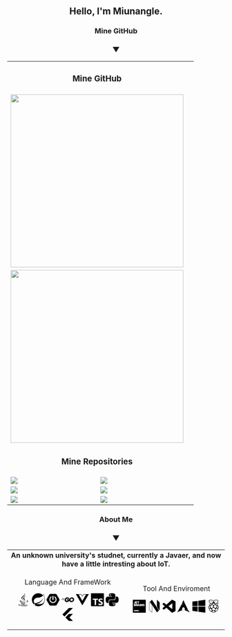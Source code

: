 <h2 align="center">Hello, I'm Miunangle.</h2>
<h3 align="center">Mine GitHub</h3>
<h3 align="center">▼</h3>
<table border="0">
	<tr><td colspan="2" align="center"><h3>Mine GitHub</h3><td></tr>
    <tr>
    	<td colspan="2" align="center">
        	<img src="https://github-readme-stats.vercel.app/api?username=Miunangel&show_icons=true&count_private=true"width="400">
        </td>
	</tr>
	<tr>
        <td colspan="2"align="center">
        	<img src="https://github-readme-stats.vercel.app/api/top-langs/?username=Miunangel&hide=html&layout=compact" width="400">
        </td>
    </tr>
	<tr><td colspan="2" align="center"><h3>Mine Repositories</h3><td></tr>
    <tr>
        <td>
            <a href="https://github.com/Miunangel/BookmarkTomb_Back"><img src="https://github-readme-stats.vercel.app/api/pin/?username=Miunangel&repo=BookmarkTomb_Back"></a>
        </td>
        <td>
            <a href="https://github.com/Miunangel/BookmarkTomb_Plugin"><img src="https://github-readme-stats.vercel.app/api/pin/?username=Miunangel&repo=BookmarkTomb_Plugin"></a>
        </td>
    </tr>
    <tr>
    	<td>
            <a href="https://github.com/Miunangel/fhmlib"><img src="https://github-readme-stats.vercel.app/api/pin/?username=Miunangel&repo=fhmlib"></a>
        </td>
    	<td>
            <a href="https://github.com/Miunangel/get-patch-jbr"><img src="https://github-readme-stats.vercel.app/api/pin/?username=Miunangel&repo=get-patch-jbr"></a>
        </td>
    </tr>
    <tr>
    	<td>
            <a href="https://github.com/Miunangel/FluRedCli"><img src="https://github-readme-stats.vercel.app/api/pin/?username=Miunangel&repo=FluRedCli"></a>
        </td>
    	<td>
            <a href="https://github.com/Miunangel/miunangel-aur"><img src="https://github-readme-stats.vercel.app/api/pin/?username=Miunangel&repo=miunangel-aur"></a>
        </td>
    </tr>
</table>

<h3 align="center">About Me</h3>
<h3 align="center">▼</h3>
<table border="0">
	<tr>
        <td colspan="2" align="center">
        	<b>An unknown university's studnet, currently a Javaer, and now have a little intresting about IoT.</b>
        </td>
	</tr>
	<tr>
	    <td align="center">
	        <p>
	            Language And FrameWork
	        </p>
	        <p>
	            <svg width="30" role="img" viewBox="0 0 24 24" xmlns="http://www.w3.org/2000/svg"><title>Java</title><path d="M8.851 18.56s-.917.534.653.714c1.902.218 2.874.187 4.969-.211 0 0 .552.346 1.321.646-4.699 2.013-10.633-.118-6.943-1.149M8.276 15.933s-1.028.761.542.924c2.032.209 3.636.227 6.413-.308 0 0 .384.389.987.602-5.679 1.661-12.007.13-7.942-1.218M13.116 11.475c1.158 1.333-.304 2.533-.304 2.533s2.939-1.518 1.589-3.418c-1.261-1.772-2.228-2.652 3.007-5.688 0-.001-8.216 2.051-4.292 6.573M19.33 20.504s.679.559-.747.991c-2.712.822-11.288 1.069-13.669.033-.856-.373.75-.89 1.254-.998.527-.114.828-.093.828-.093-.953-.671-6.156 1.317-2.643 1.887 9.58 1.553 17.462-.7 14.977-1.82M9.292 13.21s-4.362 1.036-1.544 1.412c1.189.159 3.561.123 5.77-.062 1.806-.152 3.618-.477 3.618-.477s-.637.272-1.098.587c-4.429 1.165-12.986.623-10.522-.568 2.082-1.006 3.776-.892 3.776-.892M17.116 17.584c4.503-2.34 2.421-4.589.968-4.285-.355.074-.515.138-.515.138s.132-.207.385-.297c2.875-1.011 5.086 2.981-.928 4.562 0-.001.07-.062.09-.118M14.401 0s2.494 2.494-2.365 6.33c-3.896 3.077-.888 4.832-.001 6.836-2.274-2.053-3.943-3.858-2.824-5.539 1.644-2.469 6.197-3.665 5.19-7.627M9.734 23.924c4.322.277 10.959-.153 11.116-2.198 0 0-.302.775-3.572 1.391-3.688.694-8.239.613-10.937.168 0-.001.553.457 3.393.639"/></svg>
	            <svg width="30" role="img" viewBox="0 0 24 24" xmlns="http://www.w3.org/2000/svg"><title>Spring</title><path d="M21.8537 1.4158a10.4504 10.4504 0 0 1-1.284 2.2471A11.9666 11.9666 0 1 0 3.8518 20.7757l.4445.3951a11.9543 11.9543 0 0 0 19.6316-8.2971c.3457-3.0126-.568-6.8649-2.0743-11.458zM5.5805 20.8745a1.0174 1.0174 0 1 1-.1482-1.4323 1.0396 1.0396 0 0 1 .1482 1.4323zm16.1991-3.5806c-2.9385 3.9263-9.2601 2.5928-13.2852 2.7904 0 0-.7161.0494-1.4323.1481 0 0 .2717-.1234.6174-.2469 2.8398-.9877 4.1732-1.1853 5.9018-2.0743 3.2349-1.6545 6.4698-5.2844 7.1118-9.0379-1.2347 3.6053-4.9881 6.7167-8.3959 7.9761-2.3459.8643-6.5685 1.7039-6.5685 1.7039l-.1729-.0988c-2.8645-1.4076-2.9632-7.6304 2.2718-9.6306 2.2966-.889 4.4696-.395 6.9637-.9877 2.6422-.6174 5.7043-2.5929 6.939-5.1857 1.3828 4.1732 3.062 10.643.0493 14.6434z"/></svg>
	            <svg width="30" role="img" viewBox="0 0 24 24" xmlns="http://www.w3.org/2000/svg"><title>Spring Boot</title><path d="m23.693 10.7058-4.73-8.1844c-.4094-.7106-1.4166-1.2942-2.2402-1.2942H7.2725c-.819 0-1.8308.5836-2.2402 1.2942L.307 10.7058c-.4095.7106-.4095 1.873 0 2.5837l4.7252 8.189c.4094.7107 1.4166 1.2943 2.2402 1.2943h9.455c.819 0 1.826-.5836 2.2402-1.2942l4.7252-8.189c.4095-.7107.4095-1.8732 0-2.5838zM10.9763 5.7547c0-.5365.4377-.9742.9742-.9742s.9742.4377.9742.9742v5.8217c0 .5366-.4377.9742-.9742.9742s-.9742-.4376-.9742-.9742zm.9742 12.4294c-3.6427 0-6.6077-2.965-6.6077-6.6077.0047-2.0896.993-4.0521 2.6685-5.304a.8657.8657 0 0 1 1.2142.1788.8657.8657 0 0 1-.1788 1.2143c-2.1602 1.6048-2.612 4.6592-1.0072 6.8194 1.6049 2.1603 4.6593 2.612 6.8195 1.0072 1.2378-.9177 1.9673-2.372 1.9673-3.9157a4.8972 4.8972 0 0 0-1.9861-3.925c-.386-.2824-.466-.8284-.1836-1.2143.2824-.386.8283-.466 1.2143-.1835 1.6895 1.2471 2.6826 3.2238 2.6873 5.3228 0 3.6474-2.965 6.6077-6.6077 6.6077z"/></svg>
	            <svg width="30" role="img" viewBox="0 0 24 24" xmlns="http://www.w3.org/2000/svg"><title>Go</title><path d="M1.811 10.231c-.047 0-.058-.023-.035-.059l.246-.315c.023-.035.081-.058.128-.058h4.172c.046 0 .058.035.035.07l-.199.303c-.023.036-.082.07-.117.07zM.047 11.306c-.047 0-.059-.023-.035-.058l.245-.316c.023-.035.082-.058.129-.058h5.328c.047 0 .07.035.058.07l-.093.28c-.012.047-.058.07-.105.07zm2.828 1.075c-.047 0-.059-.035-.035-.07l.163-.292c.023-.035.07-.07.117-.07h2.337c.047 0 .07.035.07.082l-.023.28c0 .047-.047.082-.082.082zm12.129-2.36c-.736.187-1.239.327-1.963.514-.176.046-.187.058-.34-.117-.174-.199-.303-.327-.548-.444-.737-.362-1.45-.257-2.115.175-.795.514-1.204 1.274-1.192 2.22.011.935.654 1.706 1.577 1.835.795.105 1.46-.175 1.987-.77.105-.13.198-.27.315-.434H10.47c-.245 0-.304-.152-.222-.35.152-.362.432-.97.596-1.274a.315.315 0 01.292-.187h4.253c-.023.316-.023.631-.07.947a4.983 4.983 0 01-.958 2.29c-.841 1.11-1.94 1.8-3.33 1.986-1.145.152-2.209-.07-3.143-.77-.865-.655-1.356-1.52-1.484-2.595-.152-1.274.222-2.419.993-3.424.83-1.086 1.928-1.776 3.272-2.02 1.098-.2 2.15-.07 3.096.571.62.41 1.063.97 1.356 1.648.07.105.023.164-.117.2m3.868 6.461c-1.064-.024-2.034-.328-2.852-1.029a3.665 3.665 0 01-1.262-2.255c-.21-1.32.152-2.489.947-3.529.853-1.122 1.881-1.706 3.272-1.95 1.192-.21 2.314-.095 3.33.595.923.63 1.496 1.484 1.648 2.605.198 1.578-.257 2.863-1.344 3.962-.771.783-1.718 1.273-2.805 1.495-.315.06-.63.07-.934.106zm2.78-4.72c-.011-.153-.011-.27-.034-.387-.21-1.157-1.274-1.81-2.384-1.554-1.087.245-1.788.935-2.045 2.033-.21.912.234 1.835 1.075 2.21.643.28 1.285.244 1.905-.07.923-.48 1.425-1.228 1.484-2.233z"/></svg>
	            <svg width="30" role="img" viewBox="0 0 24 24" xmlns="http://www.w3.org/2000/svg"><title>Vue.js</title><path d="M24,1.61H14.06L12,5.16,9.94,1.61H0L12,22.39ZM12,14.08,5.16,2.23H9.59L12,6.41l2.41-4.18h4.43Z"/></svg>
	            <svg width="30" role="img" viewBox="0 0 24 24" xmlns="http://www.w3.org/2000/svg"><title>TypeScript</title><path d="M1.125 0C.502 0 0 .502 0 1.125v21.75C0 23.498.502 24 1.125 24h21.75c.623 0 1.125-.502 1.125-1.125V1.125C24 .502 23.498 0 22.875 0zm17.363 9.75c.612 0 1.154.037 1.627.111a6.38 6.38 0 0 1 1.306.34v2.458a3.95 3.95 0 0 0-.643-.361 5.093 5.093 0 0 0-.717-.26 5.453 5.453 0 0 0-1.426-.2c-.3 0-.573.028-.819.086a2.1 2.1 0 0 0-.623.242c-.17.104-.3.229-.393.374a.888.888 0 0 0-.14.49c0 .196.053.373.156.529.104.156.252.304.443.444s.423.276.696.41c.273.135.582.274.926.416.47.197.892.407 1.266.628.374.222.695.473.963.753.268.279.472.598.614.957.142.359.214.776.214 1.253 0 .657-.125 1.21-.373 1.656a3.033 3.033 0 0 1-1.012 1.085 4.38 4.38 0 0 1-1.487.596c-.566.12-1.163.18-1.79.18a9.916 9.916 0 0 1-1.84-.164 5.544 5.544 0 0 1-1.512-.493v-2.63a5.033 5.033 0 0 0 3.237 1.2c.333 0 .624-.03.872-.09.249-.06.456-.144.623-.25.166-.108.29-.234.373-.38a1.023 1.023 0 0 0-.074-1.089 2.12 2.12 0 0 0-.537-.5 5.597 5.597 0 0 0-.807-.444 27.72 27.72 0 0 0-1.007-.436c-.918-.383-1.602-.852-2.053-1.405-.45-.553-.676-1.222-.676-2.005 0-.614.123-1.141.369-1.582.246-.441.58-.804 1.004-1.089a4.494 4.494 0 0 1 1.47-.629 7.536 7.536 0 0 1 1.77-.201zm-15.113.188h9.563v2.166H9.506v9.646H6.789v-9.646H3.375z"/></svg>
	            <svg width="30" role="img" viewBox="0 0 24 24" xmlns="http://www.w3.org/2000/svg"><title>Python</title><path d="M14.25.18l.9.2.73.26.59.3.45.32.34.34.25.34.16.33.1.3.04.26.02.2-.01.13V8.5l-.05.63-.13.55-.21.46-.26.38-.3.31-.33.25-.35.19-.35.14-.33.1-.3.07-.26.04-.21.02H8.77l-.69.05-.59.14-.5.22-.41.27-.33.32-.27.35-.2.36-.15.37-.1.35-.07.32-.04.27-.02.21v3.06H3.17l-.21-.03-.28-.07-.32-.12-.35-.18-.36-.26-.36-.36-.35-.46-.32-.59-.28-.73-.21-.88-.14-1.05-.05-1.23.06-1.22.16-1.04.24-.87.32-.71.36-.57.4-.44.42-.33.42-.24.4-.16.36-.1.32-.05.24-.01h.16l.06.01h8.16v-.83H6.18l-.01-2.75-.02-.37.05-.34.11-.31.17-.28.25-.26.31-.23.38-.2.44-.18.51-.15.58-.12.64-.1.71-.06.77-.04.84-.02 1.27.05zm-6.3 1.98l-.23.33-.08.41.08.41.23.34.33.22.41.09.41-.09.33-.22.23-.34.08-.41-.08-.41-.23-.33-.33-.22-.41-.09-.41.09zm13.09 3.95l.28.06.32.12.35.18.36.27.36.35.35.47.32.59.28.73.21.88.14 1.04.05 1.23-.06 1.23-.16 1.04-.24.86-.32.71-.36.57-.4.45-.42.33-.42.24-.4.16-.36.09-.32.05-.24.02-.16-.01h-8.22v.82h5.84l.01 2.76.02.36-.05.34-.11.31-.17.29-.25.25-.31.24-.38.2-.44.17-.51.15-.58.13-.64.09-.71.07-.77.04-.84.01-1.27-.04-1.07-.14-.9-.2-.73-.25-.59-.3-.45-.33-.34-.34-.25-.34-.16-.33-.1-.3-.04-.25-.02-.2.01-.13v-5.34l.05-.64.13-.54.21-.46.26-.38.3-.32.33-.24.35-.2.35-.14.33-.1.3-.06.26-.04.21-.02.13-.01h5.84l.69-.05.59-.14.5-.21.41-.28.33-.32.27-.35.2-.36.15-.36.1-.35.07-.32.04-.28.02-.21V6.07h2.09l.14.01zm-6.47 14.25l-.23.33-.08.41.08.41.23.33.33.23.41.08.41-.08.33-.23.23-.33.08-.41-.08-.41-.23-.33-.33-.23-.41-.08-.41.08z"/></svg>
	            <svg width="30" role="img" viewBox="0 0 24 24" xmlns="http://www.w3.org/2000/svg"><title>Flutter</title><path d="M14.314 0L2.3 12 6 15.7 21.684.013h-7.357zm.014 11.072L7.857 17.53l6.47 6.47H21.7l-6.46-6.468 6.46-6.46h-7.37z"/></svg>
	        </p>
	    </td>
	    <td align="center">
	        <p>
	            Tool And Enviroment
	        </p>
	        <p>
	            <svg role="img" width="30" viewBox="0 0 24 24" xmlns="http://www.w3.org/2000/svg"><title>JetBrains</title><path d="M7.529 8.753h-.705v.941h.706c.376 0 .565-.188.565-.471-.001-.329-.236-.47-.566-.47zm-3.2.282c0-.235-.188-.329-.471-.329h-.705v.706h.659c.329-.047.517-.141.517-.377zm6.212 1.13h.847l-.423-1.083zm-6.588 0h-.847v.706h.847c.329 0 .518-.141.518-.376s-.189-.33-.518-.33zM0 0v24h24V0H0zm8.424 3.012h3.435v.941h-1.176v2.965H9.6V3.953H8.424v-.941zm-.236 0v.894h-2.07v.612H8v.847H6.118v.612h2.118v.941H5.082l-.047-3.906h3.153zm-2.635 7.623c0 .659-.565 1.082-1.459 1.082H2.071V7.812h2.023c.471 0 .847.141 1.082.329.142.141.236.377.236.659 0 .471-.235.706-.612.894.471.141.753.424.753.941zM2.682 5.647c.188.235.376.376.612.376.282 0 .424-.188.424-.565V2.965H4.8v2.494c0 .471-.141.847-.376 1.082s-.612.377-1.083.377c-.706.047-1.082-.236-1.364-.612l.705-.659zm8.377 15.341H2.071v-1.506h8.988v1.506zm.894-9.223l-.282-.706h-1.506l-.282.706h-1.13l.02-.047h-.679l-.8-1.176h-.47v1.176H5.741V7.812h1.835c.612 0 .988.141 1.271.424.235.235.329.518.329.894 0 .612-.329.988-.8 1.224l.605.878 1.465-3.419h1.035l1.647 3.953h-1.175zm2.4-.047h-1.082V7.812h1.082v3.906zm3.953 0h-.941L15.718 9.6v2.165h-1.082V7.812h.988l1.6 2.071V7.812h1.082v3.906zm1.929.047a2.488 2.488 0 0 1-1.835-.612l.612-.706c.376.329.8.471 1.271.471.282 0 .471-.094.471-.282s-.141-.235-.659-.376c-.847-.188-1.459-.424-1.459-1.224 0-.706.565-1.271 1.506-1.271.659 0 1.176.188 1.6.518l-.565.753c-.377-.236-.753-.377-1.083-.377-.282 0-.376.094-.376.235 0 .188.141.235.659.376.894.188 1.459.471 1.459 1.224-.001.8-.612 1.271-1.601 1.271z"/></svg>
	            <svg role="img" width="30" viewBox="0 0 24 24" xmlns="http://www.w3.org/2000/svg"><title>Neovim</title><path d="M2.214 4.954v13.615L7.655 24V10.314L3.312 3.845 2.214 4.954zm4.999 17.98l-4.557-4.548V5.136l.59-.596 3.967 5.908v12.485zm14.573-4.457l-.862.937-4.24-6.376V0l5.068 5.092.034 13.385zM7.431.001l12.998 19.835-3.637 3.637L3.787 3.683 7.43 0z"/></svg>
	            <svg role="img" width="30" viewBox="0 0 24 24" xmlns="http://www.w3.org/2000/svg"><title>Visual Studio Code</title><path d="M23.15 2.587L18.21.21a1.494 1.494 0 0 0-1.705.29l-9.46 8.63-4.12-3.128a.999.999 0 0 0-1.276.057L.327 7.261A1 1 0 0 0 .326 8.74L3.899 12 .326 15.26a1 1 0 0 0 .001 1.479L1.65 17.94a.999.999 0 0 0 1.276.057l4.12-3.128 9.46 8.63a1.492 1.492 0 0 0 1.704.29l4.942-2.377A1.5 1.5 0 0 0 24 20.06V3.939a1.5 1.5 0 0 0-.85-1.352zm-5.146 14.861L10.826 12l7.178-5.448v10.896z"/></svg>
	            <svg role="img" width="30" viewBox="0 0 24 24" xmlns="http://www.w3.org/2000/svg"><title>Arch Linux</title><path d="M11.39.605C10.376 3.092 9.764 4.72 8.635 7.132c.693.734 1.543 1.589 2.923 2.554-1.484-.61-2.496-1.224-3.252-1.86C6.86 10.842 4.596 15.138 0 23.395c3.612-2.085 6.412-3.37 9.021-3.862a6.61 6.61 0 01-.171-1.547l.003-.115c.058-2.315 1.261-4.095 2.687-3.973 1.426.12 2.534 2.096 2.478 4.409a6.52 6.52 0 01-.146 1.243c2.58.505 5.352 1.787 8.914 3.844-.702-1.293-1.33-2.459-1.929-3.57-.943-.73-1.926-1.682-3.933-2.713 1.38.359 2.367.772 3.137 1.234-6.09-11.334-6.582-12.84-8.67-17.74zM22.898 21.36v-.623h-.234v-.084h.562v.084h-.234v.623h.331v-.707h.142l.167.5.034.107a2.26 2.26 0 01.038-.114l.17-.493H24v.707h-.091v-.593l-.206.593h-.084l-.205-.602v.602h-.091"/></svg>
	            <svg role="img" width="30" viewBox="0 0 24 24" xmlns="http://www.w3.org/2000/svg"><title>Windows</title><path d="M0 3.449L9.75 2.1v9.451H0m10.949-9.602L24 0v11.4H10.949M0 12.6h9.75v9.451L0 20.699M10.949 12.6H24V24l-12.9-1.801"/></svg>
	            <svg role="img" width="30" viewBox="0 0 24 24" xmlns="http://www.w3.org/2000/svg"><title>Raspberry Pi</title><path d="m19.8955 10.8961-.1726-.3028c.0068-2.1746-1.0022-3.061-2.1788-3.7348.356-.0938.7237-.1711.8245-.6182.6118-.1566.7397-.4398.8011-.7398.16-.1066.6955-.4061.6394-.9211.2998-.2069.4669-.4725.3819-.8487.3222-.3515.407-.6419.2702-.9096.3868-.4805.2152-.7295.05-.9817.2897-.5254.0341-1.0887-.7758-.9944-.3221-.4733-1.0244-.3659-1.133-.3637-.1215-.1519-.2819-.2821-.7755-.219-.3197-.2851-.6771-.2364-1.0458-.0964-.4378-.3403-.7275-.0675-1.0584.0356-.53-.1706-.6513.0631-.9117.1583-.5781-.1203-.7538.1416-1.0309.4182l-.3224-.0063c-.8719.5061-1.305 1.5366-1.4585 2.0664-.1536-.5299-.5858-1.5604-1.4575-2.0664l-.3223.0063C9.942.5014 9.7663.2394 9.1883.3597 8.9279.2646 8.807.0309 8.2766.2015c-.2172-.0677-.417-.2084-.6522-.2012l.0004.0002C7.5017.0041 7.369.049 7.2185.166c-.3688-.1401-.7262-.1887-1.0459.0964-.4936-.0631-.654.0671-.7756.219C5.2887.4791 4.5862.3717 4.264.845c-.8096-.0943-1.0655.4691-.7756.9944-.1653.2521-.3366.5013.05.9819-.1367.2677-.0519.5581.2703.9096-.085.3763.0822.6418.3819.8487-.0561.515.4795.8144.6394.9211.0614.3001.1894.5832.8011.7398.1008.4472.4685.5244.8245.6183-1.1766.6737-2.1856 1.56-2.1788 3.7348l-.1724.3028c-1.3491.8082-2.5629 3.4056-.6648 5.5167.124.6609.3319 1.1355.5171 1.6609.2769 2.117 2.0841 3.1082 2.5608 3.2255.6984.524 1.4423 1.0212 2.449 1.3696.949.964 1.977 1.3314 3.0107 1.3308.0152 0 .0306.0002.0457 0 1.0337.0006 2.0618-.3668 3.0107-1.3308 1.0067-.3483 1.7506-.8456 2.4491-1.3696.4766-.1173 2.2838-1.1085 2.5607-3.2255.1851-.5253.3931-1 .517-1.6609 1.8981-2.1113.6843-4.7089-.6649-5.517zm-1.0386-.3715c-.0704.8759-4.6354-3.0504-3.8472-3.1808 2.1391-.3558 3.9191.896 3.8472 3.1808zm-2.0155 4.3649c-1.1481.7409-2.8025.2626-3.6953-1.0681-.8928-1.3306-.6858-3.0101.4623-3.7509 1.1481-.7409 2.8025-.2627 3.6953 1.068.8927 1.3307.6858 3.0101-.4623 3.751zM13.6591 1.3721c.0396.1967.0843.321.1354.3577.2537-.272.4611-.5506.7878-.8123.0011.1537-.0776.3205.1169.4425.1752-.2356.4119-.4459.7263-.6244-.1514.2611-.026.3404.0554.4486.24-.2059.4681-.4144.9109-.5759-.121.1474-.2902.2914-.1108.4607.2473-.1544.496-.3086 1.0833-.4183-.1323.1475-.4059.295-.2401.4426.3104-.1186.6539-.2047 1.034-.2546-.182.1496-.3337.2963-.1846.4122.3323-.1022.7899-.2398 1.2372-.1212l-.2832.2849c-.0314.0382.6623.0297 1.1202.0364-.167.2321-.3375.4562-.437.8548.0454.0459.2723.0204.4862 0-.2194.4618-.6004.5783-.6893.776.134.1015.32.075.5232.006-.158.3254-.4892.5484-.7509.8123.0662.047.1818.075.4555.0425-.2418.257-.5339.492-.8802.7032.0614.0708.2722.0681.4678.0727-.3136.3069-.7173.466-1.0955.6668.1885.1288.3234.0988.4678.097-.2676.2198-.7225.3342-1.1448.4668.0803.1249.1607.1589.3324.194-.447.2473-1.0873.1343-1.2679.2607.0435.1243.1665.2053.3139.2728-.7197.0418-2.6879-.0262-3.0652-1.5156.7367-.8094 2.0813-1.7593 4.394-2.934-1.7994.6022-3.4229 1.405-4.7817 2.5096-1.5978-.7436-.4965-2.6197.283-3.3645zm-1.6126 5.3718c1.1329-.0123 2.5356.8325 2.53 1.6286-.005.7027-.9851 1.2715-2.5213 1.2607-1.5043-.0177-2.5172-.7148-2.5137-1.3957.003-.5603 1.2282-1.5263 2.505-1.4936zm-5.7646-.6006c.1717-.0351.252-.0692.3323-.194-.4223-.1327-.8772-.247-1.1448-.4668.1444.0018.2792.0318.4678-.097-.3783-.2008-.782-.3599-1.0956-.6668.1955-.0048.4064-.002.4677-.0728-.3462-.2113-.6383-.4463-.8801-.7033.2738.0325.3893.0045.4555-.0425-.2617-.264-.593-.487-.7509-.8123.2032.069.3892.0954.5232-.006-.089-.1977-.47-.3142-.6894-.776.214.0204.4409.0459.4863 0-.0994-.3985-.2698-.6226-.4369-.8547.4579-.0067 1.1516.0018 1.1202-.0364l-.2831-.2849c.4472-.1186.9049.019 1.2371.1213.1492-.1159-.0026-.2626-.1847-.4123.3801.05.7236.1361 1.034.2547.1659-.1476-.1076-.2951-.24-.4426.5872.1097.8361.2639 1.0833.4183.1794-.1694.0103-.3133-.1108-.4607.4428.1615.6709.37.911.5759.0814-.1082.2068-.1875.0554-.4486.3143.1785.5511.3888.7263.6244.1945-.122.1159-.2888.1169-.4426.3267.2618.534.5404.7879.8124.0511-.0366.0959-.161.1354-.3577.7794.7448 1.8807 2.6208.2831 3.3646-1.3589-1.1039-2.9817-1.9064-4.78-2.5086 2.3115 1.174 3.6556 2.1239 4.392 2.9328-.3773 1.4895-2.3455 1.5575-3.0651 1.5157.1473-.0676.2703-.1485.3139-.2728-.1806-.1264-.8209-.0134-1.2679-.2607zm2.8175 1.1334c.7881.1304-3.7769 4.0567-3.8472 3.1809-.0719-2.2846 1.7079-3.5367 3.8472-3.1809zm-4.847 8.7567c-1.1094-.8789-1.4668-3.4529.5901-4.6097 1.2394-.3273.4184 5.051-.5901 4.6097zm4.2656 4.5989c-.6257.3719-2.1452.2187-3.2252-1.3095-.7283-1.2823-.6345-2.5872-.123-2.9705.7648-.4589 1.9464.1609 2.8559 1.2003.7923.9405 1.1536 2.5927.4923 3.0797zm-1.2415-5.6086c-1.1481-.7409-1.3551-2.4203-.4623-3.7511.8928-1.3307 2.5472-1.8089 3.6952-1.068 1.1481.7409 1.3551 2.4203.4623 3.7509-.8926 1.3308-2.5471 1.809-3.6952 1.0682zm4.7948 8.2279c-1.3763.0584-2.7258-1.1105-2.7081-1.5157-.0206-.594 1.6758-1.0578 2.782-1.0306 1.1131-.0479 2.6068.3531 2.6097.8851.0184.5166-1.3547 1.6838-2.6836 1.6612zm2.7584-5.8578c.0081 1.3899-1.226 2.5225-2.7562 2.5299-1.5302.0073-2.7773-1.1135-2.7854-2.5033v-.0265c-.008-1.3899 1.2259-2.5226 2.7562-2.5299 1.5302-.0073 2.7773 1.1134 2.7853 2.5033a.7794.7794 0 0 1 .0001.0265zm3.855 2.0029c-1.186 1.6208-2.7916 1.684-3.3896 1.2325-.6255-.5811-.148-2.3854.7094-3.3747v-.0003c.9812-1.0912 2.0302-1.8037 2.7609-1.2469.4919.4828.7805 2.3008-.0807 3.3894zm1.0724-3.4301c-1.0086.4413-1.8298-4.9372-.5901-4.61 2.0568 1.1569 1.6994 3.731.5901 4.61zm-.0256-8.3279h.2985v-.5304h.2986c.1502 0 .2053.0624.2262.2052.0152.1088.0113.2395.0477.3253h.2984c-.0533-.0763-.0515-.2358-.0571-.3213-.0097-.1373-.0513-.2796-.1977-.3176v-.0037c.1502-.061.2149-.1807.2149-.341 0-.2048-.1539-.3738-.3974-.3738h-.732v1.3573zm.2985-1.1255h.3269c.1333 0 .2054.0573.2054.188 0 .1369-.0721.1942-.2054.1942H20.03v-.3822zm-1.0337.4633c0 .7009.5682 1.2694 1.2695 1.2694s1.2695-.5684 1.2695-1.2694c0-.7013-.5683-1.2697-1.2695-1.2697-.7013 0-1.2695.5684-1.2695 1.2697zm2.3275 0c0 .5845-.4737 1.058-1.058 1.058s-1.058-.4735-1.058-1.058c0-.5849.4737-1.058 1.058-1.058s1.058.4731 1.058 1.058z"/></svg>
	        </p>
	    </td>
	</tr>
</table>
